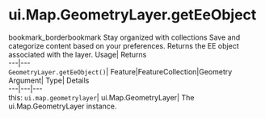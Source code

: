  
#  ui.Map.GeometryLayer.getEeObject 
bookmark_borderbookmark Stay organized with collections  Save and categorize content based on your preferences.
Returns the EE object associated with the layer. 
Usage| Returns  
---|---  
`GeometryLayer.getEeObject()`| Feature|FeatureCollection|Geometry  
Argument| Type| Details  
---|---|---  
this: `ui.map.geometrylayer`| ui.Map.GeometryLayer| The ui.Map.GeometryLayer instance.  

